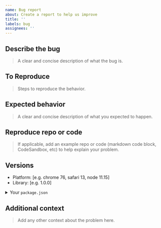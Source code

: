 ```yaml
---
name: Bug report
about: Create a report to help us improve
title: ''
labels: bug
assignees: ''
---
```


## Describe the bug

> A clear and concise description of what the bug is.

## To Reproduce

> Steps to reproduce the behavior.

## Expected behavior

> A clear and concise description of what you expected to happen.

## Reproduce repo or code

> If applicable, add an example repo or code (markdown code block, CodeSandbox, etc) to help explain your problem.

## Versions

- Platform: [e.g. chrome 76, safari 13, node 11.15]
- Library: [e.g. 1.0.0]

<details>
  <summary>Your <code>package.json</code></summary>

```js
// Please paste your package.json here.
// Or, put devDependencies related to Storybook.
```

</details>

## Additional context

> Add any other context about the problem here.
